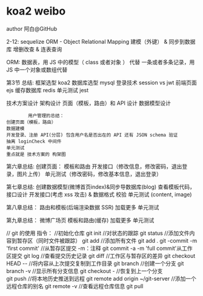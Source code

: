 # koa2 weibo
author 阿白@GitHub

2-12: sequelize
ORM - Object Relational Mapping
建模（外键） & 同步到数据库
增删改查 & 连表查询

ORM:
数据表，用 JS 中的模型（ class 或者对象 ） 代替
一条或者多条记录，用 JS 中一个对象或数组代替

第3节 总结:
框架选型 koa2 
数据库选型 mysql
登录技术 session vs jwt
前端页面 ejs
缓存数据库 redis
单元测试 jest

技术方案设计
架构设计
页面（模板，路由）和 API 设计
数据模型设计

            用户管理的总结：
    创建页面（模板，路由）
    数据建模
    开发登录、注册 API(分层) 包含用户名是否出在的 API 还有 JSON schema 验证
    抽离 loginCheck 中间件
    单元测试
    重点就是 技术方案的 构架图 
    
第六章总结:
创建页面： 模板和路由
开发接口（修改信息，修改密码，退出登录，图片上传）
单元测试（修改密码，修改基本信息，退出登录）

第七章总结:
创建数据模型(微博首页index)&同步导数据库(blog)
查看模板代码，接口设计
开发接口(考虑 xss 攻击) & 数据格式 校验
单元测试 (content, image)

第八章总结：
路由和模板(后端渲染数据 SSR)
加载更多
单元测试

第九章总结： 
微博广场页
模板和路由(缓存)
加载更多
单元测试

// git 的使用
指令：
//初始化仓库
git init 
//对状态的跟踪
git status
//添加文件内容到暂存区（同时文件被跟踪）
git add
//添加所有文件
git add .
git -commit -m 'first commit' //从暂存区提交 -m：注释
git commit -a -m 'full commit'从工作区提交
git log //查看提交历史记录
git diff //工作区与暂存区的差异
git checkout HEAD -- <file> //将内容从上次提交复制到工作目录
git branch <branchName> //创建一个分支
git branch -v //显示所有分支信息
git checkout - //恢复到上一个分支   
git push //将本地历史推送到远程
git remote add  origin ~/git-server //添加一个远程仓库的别名
git remote -v //查看远程仓库信息
git pull
	
